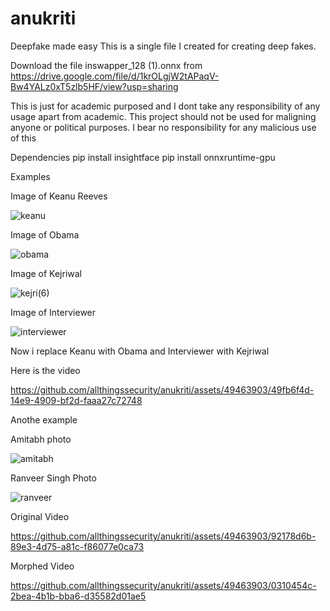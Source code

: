 # anukriti
Deepfake  made easy 
This is a single file I created for creating deep fakes.

Download the file inswapper_128 (1).onnx from https://drive.google.com/file/d/1krOLgjW2tAPaqV-Bw4YALz0xT5zlb5HF/view?usp=sharing 


This is just for academic purposed and I dont take any responsibility of any usage apart from academic. This project should not be used for maligning anyone or political purposes.
I bear no responsibility for any malicious use of this

Dependencies
pip install insightface
pip install onnxruntime-gpu

Examples

Image of Keanu Reeves

![keanu](https://github.com/allthingssecurity/anukriti/assets/49463903/e7569587-e682-4eda-9a8c-c11ac79992d9)

Image of Obama

![obama](https://github.com/allthingssecurity/anukriti/assets/49463903/b2667317-7f34-4675-999b-6375a9c88d18)

Image of Kejriwal

![kejri(6)](https://github.com/allthingssecurity/anukriti/assets/49463903/6129fa9b-d1c4-43e3-9806-a88eccfcd763)

Image of Interviewer

![interviewer](https://github.com/allthingssecurity/anukriti/assets/49463903/e6f253f0-6aa6-4f60-ab8f-ffb4e06b487f)

Now i replace Keanu with Obama and Interviewer with Kejriwal

Here is the video

https://github.com/allthingssecurity/anukriti/assets/49463903/49fb6f4d-14e9-4909-bf2d-faaa27c72748


Anothe example

Amitabh photo

![amitabh](https://github.com/allthingssecurity/anukriti/assets/49463903/17b06c9f-af7c-4613-949c-8f3c35e35aee)


Ranveer Singh Photo

![ranveer](https://github.com/allthingssecurity/anukriti/assets/49463903/6ada8734-164c-4da6-a371-9fcc182ef43b)

Original Video

https://github.com/allthingssecurity/anukriti/assets/49463903/92178d6b-89e3-4d75-a81c-f86077e0ca73

Morphed Video


https://github.com/allthingssecurity/anukriti/assets/49463903/0310454c-2bea-4b1b-bba6-d35582d01ae5









